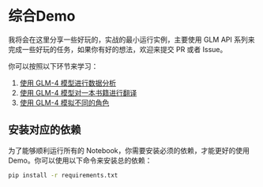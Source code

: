 # 综合Demo

我将会在这里分享一些好玩的，实战的最小运行实例，主要使用 GLM API 系列来完成一些好玩的任务，如果你有好的想法，欢迎来提交 PR 或者
Issue。

你可以按照以下环节来学习：

1. [使用 GLM-4 模型进行数据分析](glm_csv_data_analysis.ipynb)
2. [使用 GLM-4 模型对一本书籍进行翻译]()
3. [使用 GLM-4 模拟不同的角色]()

## 安装对应的依赖

为了能够顺利运行所有的 Notebook，你需要安装必须的依赖，才能更好的使用 Demo。你可以使用以下命令来安装总的依赖：

```bash
pip install -r requirements.txt
```


